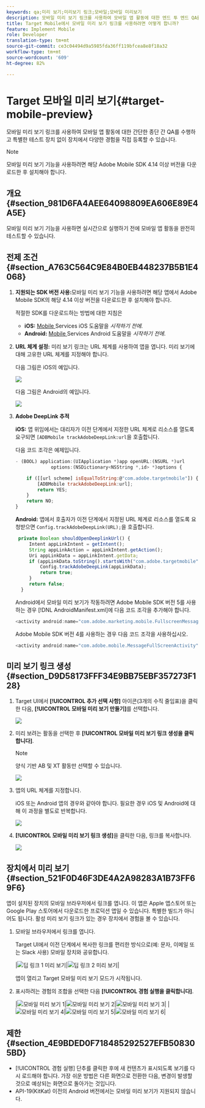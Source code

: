 ```yaml
---
keywords: qa;미리 보기;미리보기 링크;모바일;모바일 미리보기
description: 모바일 미리 보기 링크를 사용하여 모바일 앱 활동에 대한 엔드 투 엔드 QA를 수행합니다. 특별한 테스트 장치 없이 다른 경험에 자신을 등록할 수 있습니다.
title: Target Mobile에서 모바일 미리 보기 링크를 사용하려면 어떻게 합니까?
feature: Implement Mobile
role: Developer
translation-type: tm+mt
source-git-commit: ce3c04494d9a5985fda36ff119bfcea8e8f18a32
workflow-type: tm+mt
source-wordcount: '609'
ht-degree: 82%

---
```



# Target 모바일 미리 보기{#target-mobile-preview}

모바일 미리 보기 링크를 사용하여 모바일 앱 활동에 대한 간단한 종단 간 QA를 수행하고 특별한 테스트 장치 없이 장치에서 다양한 경험을 직접 등록할 수 있습니다.

>[!NOTE]
>
>모바일 미리 보기 기능을 사용하려면 해당 Adobe Mobile SDK 4.14 이상 버전을 다운로드한 후 설치해야 합니다.

## 개요 {#section_981D6FA4AEE64098809EA606E89E4A5E}

모바일 미리 보기 기능을 사용하면 실시간으로 실행하기 전에 모바일 앱 활동을 완전히 테스트할 수 있습니다.

## 전제 조건 {#section_A763C564C9E84B0EB448237B5B1E4068}

1. **지원되는 SDK 버전 사용:**&#x200B;모바일 미리 보기 기능을 사용하려면 해당 앱에서 Adobe Mobile SDK의 해당 4.14 이상 버전을 다운로드한 후 설치해야 합니다.

   적절한 SDK를 다운로드하는 방법에 대한 지침은

   * **iOS:** [Mobile ](https://experienceleague.adobe.com/docs/mobile-services/ios/getting-started-ios/requirements.html) Services iOS 도움말을  *시작하기 전에*.
   * **Android:** [Mobile ](https://experienceleague.adobe.com/docs/mobile-services/android/getting-started-android/requirements.html) Services Android 도움말을  *시작하기 전에*.

1. **URL 체계 설정:** 미리 보기 링크는 URL 체계를 사용하여 앱을 엽니다. 미리 보기에 대해 고유한 URL 체계를 지정해야 합니다.

   다음 그림은 iOS의 예입니다.

   ![](assets/mobile-preview-url-scheme-ios.png)

   다음 그림은 Android의 예입니다.

   ![](assets/Android_Deeplink.png)

1. **Adobe DeepLink 추적**

   **iOS:** 앱 위임에서는 대리자가 이전 단계에서 지정한 URL 체계로 리소스를 열도록 요구되면 `[ADBMobile trackAdobeDeepLink:url`을 호출합니다.

   다음 코드 조각은 예제입니다.

   ```javascript
   - (BOOL) application:(UIApplication *)app openURL:(NSURL *)url 
                options:(NSDictionary<NSString *,id> *)options { 
   
       if ([[url scheme] isEqualToString:@"com.adobe.targetmobile"]) { 
           [ADBMobile trackAdobeDeepLink:url]; 
           return YES; 
       } 
       return NO; 
   } 
   ```

   **Android:** 앱에서 호출자가 이전 단계에서 지정된 URL 체계로 리소스를 열도록 요청받으면 `Config.trackAdobeDeepLink(URL);`을 호출합니다.

   ```javascript
    private Boolean shouldOpenDeeplinkUrl() { 
        Intent appLinkIntent = getIntent(); 
        String appLinkAction = appLinkIntent.getAction(); 
        Uri appLinkData = appLinkIntent.getData; 
        if (appLinkData.toString().startsWith("com.adobe.targetmobile")) { 
            Config.trackAdobeDeepLink(appLinkData); 
            return true; 
        } 
        return false; 
     }
   ```

   Android에서 모바일 미리 보기가 작동하려면 Adobe Mobile SDK 버전 5를 사용하는 경우 [!DNL AndroidManifest.xml]에 다음 코드 조각을 추가해야 합니다.

   ```javascript
   <activity android:name="com.adobe.marketing.mobile.FullscreenMessageActivity" />
   ```

   Adobe Mobile SDK 버전 4를 사용하는 경우 다음 코드 조각을 사용하십시오.

   ```javascript
   <activity android:name="com.adobe.mobile.MessageFullScreenActivity" />
   ```

## 미리 보기 링크 생성 {#section_D9D58173FFF34E9BB75EBF357273F128}

1. Target UI에서 **[!UICONTROL 추가 선택 사항]** 아이콘(3개의 수직 줄임표)을 클릭한 다음, **[!UICONTROL 모바일 미리 보기 만들기]**&#x200B;를 선택합니다.

   ![](assets/mobile-preview-create.png)

1. 미리 보려는 활동을 선택한 후 **[!UICONTROL 모바일 미리 보기 링크 생성을 클릭합니다]**.

   >[!NOTE]
   >
   >양식 기반 AB 및 XT 활동만 선택할 수 있습니다.

   ![](assets/mobile-preview-select-activities.png)

1. 앱의 URL 체계를 지정합니다.

   iOS 또는 Android 앱의 경우와 같아야 합니다. 필요한 경우 iOS 및 Android에 대해 이 과정을 별도로 반복합니다.

   ![](assets/mobile-preview-enter-url-scheme.png)

1. **[!UICONTROL 모바일 미리 보기 링크 생성]**&#x200B;을 클릭한 다음, 링크를 복사합니다.

   ![](assets/mobile-preview-generate-and-copy.png)

## 장치에서 미리 보기 {#section_521F0D46F3DE4A2A98283A1B73FF69F6}

앱이 설치된 장치의 모바일 브라우저에서 링크를 엽니다. 이 앱은 Apple 앱스토어 또는 Google Play 스토어에서 다운로드한 프로덕션 앱일 수 있습니다. 특별한 빌드가 아니어도 됩니다. 활성 미리 보기 링크가 있는 경우 장치에서 경험을 볼 수 있습니다.

1. 모바일 브라우저에서 링크를 엽니다.

   Target UI에서 이전 단계에서 복사한 링크를 편리한 방식으로(예: 문자, 이메일 또는 Slack 사용) 모바일 장치와 공유합니다.

   |![딥 링크 1 미리 보기](/help/c-target-mobile-app/assets/mobile-preview-open-deeplink.png)|![딥 링크 2 미리 보기](/help/c-target-mobile-app/assets/mobile-preview-open-app.png)|

   앱이 열리고 Target 모바일 미리 보기 모드가 시작됩니다.

1. 표시하려는 경험의 조합을 선택한 다음 **[!UICONTROL 경험 실행을 클릭합니다]**.

   |![모바일 미리 보기 1](/help/c-target-mobile-app/assets/mobile-preview-experience-selection-1.png)|![모바일 미리 보기 2](/help/c-target-mobile-app/assets/mobile-preview-experience-result-1-france.png)|![모바일 미리 보기 3](/help/c-target-mobile-app/assets/mobile-preview-experience-result-1-shipfree.png)|
|![모바일 미리 보기 4](/help/c-target-mobile-app/assets/mobile-preview-experience-selection-2.png)|![모바일 미리 보기 5](/help/c-target-mobile-app/assets/mobile-preview-experience-result-2-aus.png)|![모바일 미리 보기 6](/help/c-target-mobile-app/assets/mobile-preview-experience-result-2-10off.png)|

## 제한 {#section_4E9BDED0F718485292527EFB508305BD}

* [!UICONTROL 경험 실행] 단추를 클릭한 후에 새 컨텐츠가 표시되도록 보기를 다시 로드해야 합니다. 가장 쉬운 방법은 다른 화면으로 전환한 다음, 변경이 발생할 것으로 예상되는 화면으로 돌아가는 것입니다.
* API-19(KitKat) 이전의 Android 버전에서는 모바일 미리 보기가 지원되지 않습니다.
